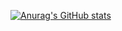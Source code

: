 [![Anurag's GitHub stats](https://github-readme-stats.vercel.app/api?username=itsxrp&show_icons=true&theme=merko&hide_stars)](https://github.com/anuraghazra/github-readme-stats)
